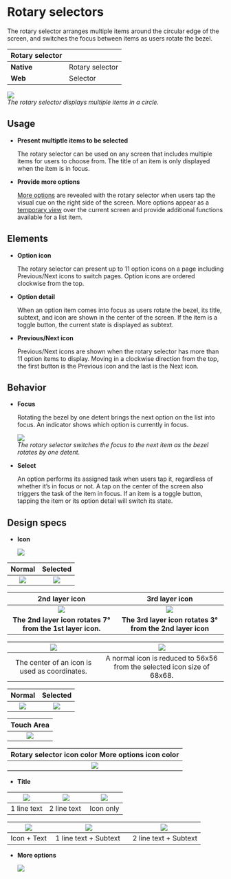 # Rotary selectors

The rotary selector arranges multiple items around the circular edge of the screen, and switches the focus between items as users rotate the bezel.

|Rotary selector|                 |
|---------------|-----------------|
|**Native**     |Rotary selector  |
|**Web**        |Selector         |


![](media/ui_components_10.6.0-850x174.png)  
*The rotary selector displays multiple items in a circle.*

## Usage

-   **Present multiptle items to be selected**

    The rotary selector can be used on any screen that includes multiple items for users to choose from. The title of an item is only displayed when the item is in focus.

-   **Provide more options**

    [More options](../patterns/more-options.md) are revealed with the rotary selector when users tap the visual cue on the right side of the screen. More options appear as a [temporary view](../navigation/screen-views.md#temp_view) over the current screen and provide additional functions available for a list item.

## Elements

-   **Option icon**

    The rotary selector can present up to 11 option icons on a page including Previous/Next icons to switch pages. Option icons are ordered clockwise from the top.

-   **Option detail**

    When an option item comes into focus as users rotate the bezel, its title, subtext, and icon are shown in the center of the screen. If the item is a toggle button, the current state is displayed as subtext.

-   **Previous/Next icon**

    Previous/Next icons are shown when the rotary selector has more than 11 option items to display. Moving in a clockwise direction from the top, the first button is the Previous icon and the last is the Next icon.

## Behavior

-   **Focus**

    Rotating the bezel by one detent brings the next option on the list into focus. An indicator shows which option is currently in focus.

    ![](media/ui_components_10.6.3-850x206.png)  
    *The rotary selector switches the focus to the next item as the bezel rotates by one detent.*

-   **Select**

    An option performs its assigned task when users tap it, regardless of whether it’s in focus or not. A tap on the center of the screen also triggers the task of the item in focus. If an item is a toggle button, tapping the item or its option detail will switch its state.

## Design specs

-   **Icon**

    ![](media/ui_components_10.6.4_1_1-850x237.png)

| Normal | Selected |
  |:--:|:--:|
  | ![](media/ui_components_10.6.4_1_2-850x219_1.png) | ![](media/ui_components_10.6.4_1_2-850x219_2.png) |

| 2nd layer icon | 3rd layer icon |
|:--:|:--:|
|   ![](media/ui_components_10.6.4_1_3-850x148_1.png)  |   ![](media/ui_components_10.6.4_1_3-850x148_2.png) |
| **The 2nd layer icon rotates 7° from the 1st layer icon.** | **The 3rd layer icon rotates 3° from the 2nd layer icon** |

| ![](media/ui_components_10.6.4_1_4-850x104_1.png) | ![](media/ui_components_10.6.4_1_4-850x104_2.png)
|:--:|:--:|
| The center of an icon is used as coordinates. | A normal icon is reduced to 56x56 from the selected icon size of 68x68. |

| Normal | Selected |
|:--:|:--:|
| ![](media/ui_components_10.6.4_1_5-850x260_1.png) | ![](media/ui_components_10.6.4_1_5-850x260_2.png) |

| Touch Area |
|:--:|
|   ![](media/ui_components_10.6.4_1_6-850x258.png) |

| Rotary selector icon color More options icon color |
|:--:|
|  ![](media/ui_components_10.6.4_1_7-850x212.png) |

-   **Title**

| ![](media/ui_components_10.6.4_2_1-850x240_1.png) | ![](media/ui_components_10.6.4_2_1-850x240_2.png) | ![](media/ui_components_10.6.4_2_1-850x240_3.png) |
|:--:|:--:|:--:|
| 1 line text | 2 line text | Icon only |


| ![](media/ui_components_10.6.4_2_2-850x248_1.png) |  ![](media/ui_components_10.6.4_2_2-850x248_2.png) |  ![](media/ui_components_10.6.4_2_2-850x248_3.png) |
|:--:|:--:|:--:|
| Icon + Text |  1 line text + Subtext   |  2 line text + Subtext |

-   **More options**

    ![](media/ui_components_10.6.4_3-850x268.png)
